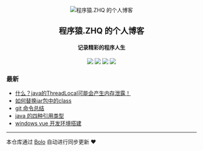 <p align="center"><img alt="程序猿.ZHQ 的个人博客" src="https://img.alicdn.com/imgextra/i1/O1CN01EI93PS1xWbnJ87dXX_!!6000000006451-2-tps-150-150.png"></p><h2 align="center">
程序猿.ZHQ 的个人博客
</h2>

<h4 align="center">记录精彩的程序人生</h4>
<p align="center"><a title="程序猿.ZHQ 的个人博客" target="_blank" href="https://github.com/new-star007/bolo-blog"><img src="https://img.shields.io/github/last-commit/new-star007/bolo-blog.svg?style=flat-square&color=FF9900"></a>
<a title="GitHub repo size in bytes" target="_blank" href="https://github.com/new-star007/bolo-blog"><img src="https://img.shields.io/github/repo-size/new-star007/bolo-blog.svg?style=flat-square"></a>
<a title="Bolo Version" target="_blank" href="https://github.com/adlered/bolo-solo"><img src="https://img.shields.io/badge/bolo-v2.6 稳定版-f1e05a.svg?style=flat-square&color=blueviolet"></a>
<a title="Hits" target="_blank" href="https://github.com/88250/hits"><img src="https://hits.b3log.org/new-star007/bolo-blog.svg"></a></p>

### 最新

* [什么？java的ThreadLocal可能会产生内存泄露！](https://www.zouhuaqiang.top/articles/2022/10/24/1666619468874.html)
* [如何替换jar包中的class](https://www.zouhuaqiang.top/articles/2022/10/19/1666180571722.html)
* [git 命令总结](https://www.zouhuaqiang.top/articles/2022/10/18/1666082521727.html)
* [java 的四种引用类型](https://www.zouhuaqiang.top/articles/2022/10/18/1666082288442.html)
* [windows vue 开发环境搭建](https://www.zouhuaqiang.top/articles/2022/10/18/1666081115227.html)



---

本仓库通过 [Bolo](https://github.com/adlered/bolo-solo) 自动进行同步更新 ❤️ 